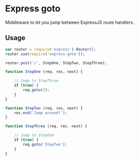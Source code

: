 # Express goto
Middleware to let you jump between ExpressJS route handlers.

## Usage
```js
var router = require('express').Router();
router.use(require('express-goto'));

router.post('/', StepOne, StepTwo, StepThree);

function StepOne (req, res, next) {

    // Jump to StepThree
    if (true) {
        req.goto(2);
    }
}

function StepTwo (req, res, next) {
    res.end('Jump around!');
}

function StepThree (req, res, next) {

    // Jump to StepOne
    if (true) {
        req.goto('StepTwo');
    }
}
```
